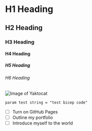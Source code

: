 # H1 Heading
## H2 Heading
### H3 Heading
#### H4 Heading
##### H5 Heading
###### H6 Heading

![Image of Yaktocat](https://octodex.github.com/images/yaktocat.png)

```bicep
param test string = "test bicep code"
```

- [ ] Turn on GitHub Pages
- [ ] Outline my portfolio
- [ ] Introduce myself to the world
